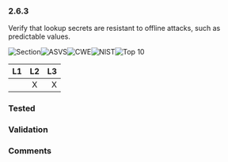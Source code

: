 ### 2.6.3 
Verify that lookup secrets are resistant to offline attacks, such as predictable values.

![Section](https://img.shields.io/badge/V2-green.svg)![ASVS](https://img.shields.io/badge/ASVS-2.6.3-blue.svg)![CWE](https://img.shields.io/badge/CWE--red.svg)![NIST](https://img.shields.io/badge/NIST-5.1.2.2-important.svg)![Top 10](https://img.shields.io/badge/--lightgray.svg)

| L1| L2| L3|
| --|:--:|-:|
|  | X | X |

### Tested

### Validation

### Comments

        